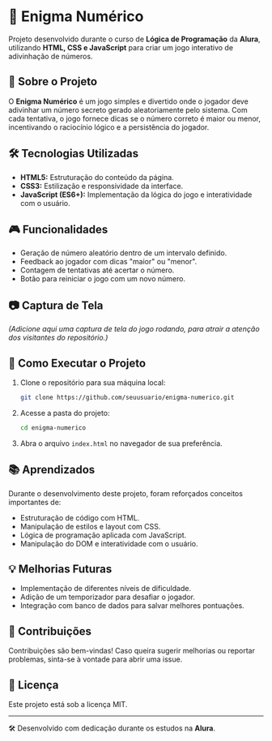 # 🔢 Enigma Numérico  

Projeto desenvolvido durante o curso de **Lógica de Programação** da **Alura**, utilizando **HTML, CSS e JavaScript** para criar um jogo interativo de adivinhação de números.  

## 🚀 Sobre o Projeto  
O **Enigma Numérico** é um jogo simples e divertido onde o jogador deve adivinhar um número secreto gerado aleatoriamente pelo sistema. Com cada tentativa, o jogo fornece dicas se o número correto é maior ou menor, incentivando o raciocínio lógico e a persistência do jogador.  

## 🛠 Tecnologias Utilizadas  
- **HTML5:** Estruturação do conteúdo da página.  
- **CSS3:** Estilização e responsividade da interface.  
- **JavaScript (ES6+):** Implementação da lógica do jogo e interatividade com o usuário.  

## 🎮 Funcionalidades  
- Geração de número aleatório dentro de um intervalo definido.  
- Feedback ao jogador com dicas "maior" ou "menor".  
- Contagem de tentativas até acertar o número.  
- Botão para reiniciar o jogo com um novo número.  

## 📷 Captura de Tela  
*(Adicione aqui uma captura de tela do jogo rodando, para atrair a atenção dos visitantes do repositório.)*  

## 📂 Como Executar o Projeto  
1. Clone o repositório para sua máquina local:  
   ```bash
   git clone https://github.com/seuusuario/enigma-numerico.git
   ```  
2. Acesse a pasta do projeto:  
   ```bash
   cd enigma-numerico
   ```  
3. Abra o arquivo `index.html` no navegador de sua preferência.  

## 📚 Aprendizados  
Durante o desenvolvimento deste projeto, foram reforçados conceitos importantes de:  
- Estruturação de código com HTML.  
- Manipulação de estilos e layout com CSS.  
- Lógica de programação aplicada com JavaScript.  
- Manipulação do DOM e interatividade com o usuário.  

## 💡 Melhorias Futuras  
- Implementação de diferentes níveis de dificuldade.  
- Adição de um temporizador para desafiar o jogador.  
- Integração com banco de dados para salvar melhores pontuações.  

## 🤝 Contribuições  
Contribuições são bem-vindas! Caso queira sugerir melhorias ou reportar problemas, sinta-se à vontade para abrir uma issue.  

## 📝 Licença  
Este projeto está sob a licença MIT.  

---  

🛠 Desenvolvido com dedicação durante os estudos na **Alura**.
